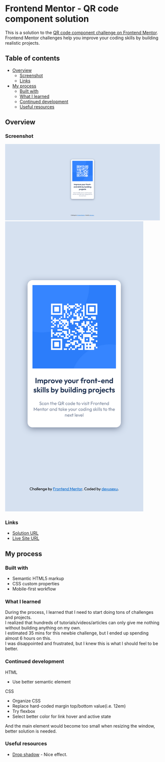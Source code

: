 # Frontend Mentor - QR code component solution

This is a solution to the [QR code component challenge on Frontend Mentor](https://www.frontendmentor.io/challenges/qr-code-component-iux_sIO_H). Frontend Mentor challenges help you improve your coding skills by building realistic projects. 

## Table of contents

- [Overview](#overview)
  - [Screenshot](#screenshot)
  - [Links](#links)
- [My process](#my-process)
  - [Built with](#built-with)
  - [What I learned](#what-i-learned)
  - [Continued development](#continued-development)
  - [Useful resources](#useful-resources)


## Overview

### Screenshot

![](./screenshot-desktop.png)
![](./screenshot-mobile.png)

### Links

- [Solution URL](https://github.com/devusexu/qr-code)
- [Live Site URL](https://devusexu.github.io/qr-code/)

## My process
### Built with

- Semantic HTML5 markup
- CSS custom properties
- Mobile-first workflow

### What I learned

During the process, I learned that I need to start doing tons of challenges and projects.  
I realized that hundreds of tutorials/videos/articles can only give me nothing without building anything on my own.  
I estimated 35 mins for this newbie challenge, but I ended up spending almost 6 hours on this.  
I was disappointed and frustrated, but I knew this is what I should feel to be better. 

### Continued development

HTML
- Use better semantic element

CSS
- Organize CSS 
- Replace hard-coded margin top/bottom value(i.e. 12em)
- Try flexbox
- Select better color for link hover and active state


And the main element would become too small when resizing the window, better solution is needed.

### Useful resources

- [Drop shadow](https://developer.mozilla.org/en-US/docs/Web/CSS/filter-function/drop-shadow) - Nice effect. 

